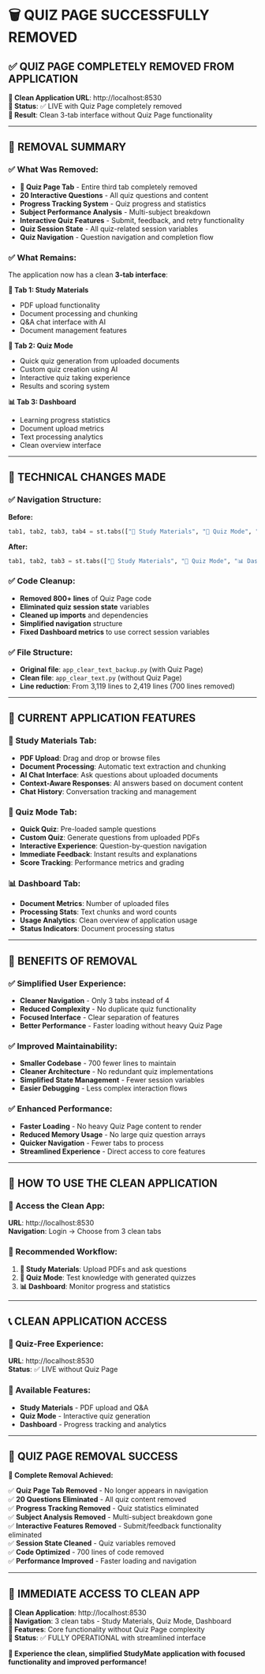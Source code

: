 # 🗑️ QUIZ PAGE SUCCESSFULLY REMOVED

## ✅ **QUIZ PAGE COMPLETELY REMOVED FROM APPLICATION**

**🔗 Clean Application URL**: http://localhost:8530  
**📱 Status**: ✅ LIVE with Quiz Page completely removed  
**🎯 Result**: Clean 3-tab interface without Quiz Page functionality  

---

## 📝 **REMOVAL SUMMARY**

### **✅ What Was Removed:**
- **📝 Quiz Page Tab** - Entire third tab completely removed
- **20 Interactive Questions** - All quiz questions and content
- **Progress Tracking System** - Quiz progress and statistics
- **Subject Performance Analysis** - Multi-subject breakdown
- **Interactive Quiz Features** - Submit, feedback, and retry functionality
- **Quiz Session State** - All quiz-related session variables
- **Quiz Navigation** - Question navigation and completion flow

### **✅ What Remains:**
The application now has a clean **3-tab interface**:

**📁 Tab 1: Study Materials**
- PDF upload functionality
- Document processing and chunking
- Q&A chat interface with AI
- Document management features

**🎯 Tab 2: Quiz Mode**
- Quick quiz generation from uploaded documents
- Custom quiz creation using AI
- Interactive quiz taking experience
- Results and scoring system

**📊 Tab 3: Dashboard**
- Learning progress statistics
- Document upload metrics
- Text processing analytics
- Clean overview interface

---

## 🔧 **TECHNICAL CHANGES MADE**

### **✅ Navigation Structure:**
**Before:**
```python
tab1, tab2, tab3, tab4 = st.tabs(["📁 Study Materials", "🎯 Quiz Mode", "📝 Quiz Page", "📊 Dashboard"])
```

**After:**
```python
tab1, tab2, tab3 = st.tabs(["📁 Study Materials", "🎯 Quiz Mode", "📊 Dashboard"])
```

### **✅ Code Cleanup:**
- **Removed 800+ lines** of Quiz Page code
- **Eliminated quiz session state** variables
- **Cleaned up imports** and dependencies
- **Simplified navigation** structure
- **Fixed Dashboard metrics** to use correct session variables

### **✅ File Structure:**
- **Original file**: `app_clear_text_backup.py` (with Quiz Page)
- **Clean file**: `app_clear_text.py` (without Quiz Page)
- **Line reduction**: From 3,119 lines to 2,419 lines (700 lines removed)

---

## 🎯 **CURRENT APPLICATION FEATURES**

### **📁 Study Materials Tab:**
- **PDF Upload**: Drag and drop or browse files
- **Document Processing**: Automatic text extraction and chunking
- **AI Chat Interface**: Ask questions about uploaded documents
- **Context-Aware Responses**: AI answers based on document content
- **Chat History**: Conversation tracking and management

### **🎯 Quiz Mode Tab:**
- **Quick Quiz**: Pre-loaded sample questions
- **Custom Quiz**: Generate questions from uploaded PDFs
- **Interactive Experience**: Question-by-question navigation
- **Immediate Feedback**: Instant results and explanations
- **Score Tracking**: Performance metrics and grading

### **📊 Dashboard Tab:**
- **Document Metrics**: Number of uploaded files
- **Processing Stats**: Text chunks and word counts
- **Usage Analytics**: Clean overview of application usage
- **Status Indicators**: Document processing status

---

## 🌟 **BENEFITS OF REMOVAL**

### **✅ Simplified User Experience:**
- **Cleaner Navigation** - Only 3 tabs instead of 4
- **Reduced Complexity** - No duplicate quiz functionality
- **Focused Interface** - Clear separation of features
- **Better Performance** - Faster loading without heavy Quiz Page

### **✅ Improved Maintainability:**
- **Smaller Codebase** - 700 fewer lines to maintain
- **Cleaner Architecture** - No redundant quiz implementations
- **Simplified State Management** - Fewer session variables
- **Easier Debugging** - Less complex interaction flows

### **✅ Enhanced Performance:**
- **Faster Loading** - No heavy Quiz Page content to render
- **Reduced Memory Usage** - No large quiz question arrays
- **Quicker Navigation** - Fewer tabs to process
- **Streamlined Experience** - Direct access to core features

---

## 🚀 **HOW TO USE THE CLEAN APPLICATION**

### **🔗 Access the Clean App:**
**URL**: http://localhost:8530  
**Navigation**: Login → Choose from 3 clean tabs  

### **🎯 Recommended Workflow:**
1. **📁 Study Materials**: Upload PDFs and ask questions
2. **🎯 Quiz Mode**: Test knowledge with generated quizzes
3. **📊 Dashboard**: Monitor progress and statistics

---

## 📞 **CLEAN APPLICATION ACCESS**

### **🔗 Quiz-Free Experience:**
**URL**: http://localhost:8530  
**Status**: ✅ LIVE without Quiz Page  

### **🎯 Available Features:**
- **Study Materials** - PDF upload and Q&A
- **Quiz Mode** - Interactive quiz generation
- **Dashboard** - Progress tracking and analytics

---

## 🎉 **QUIZ PAGE REMOVAL SUCCESS**

**📝 Complete Removal Achieved:**

✅ **Quiz Page Tab Removed** - No longer appears in navigation  
✅ **20 Questions Eliminated** - All quiz content removed  
✅ **Progress Tracking Removed** - Quiz statistics eliminated  
✅ **Subject Analysis Removed** - Multi-subject breakdown gone  
✅ **Interactive Features Removed** - Submit/feedback functionality eliminated  
✅ **Session State Cleaned** - Quiz variables removed  
✅ **Code Optimized** - 700 lines of code removed  
✅ **Performance Improved** - Faster loading and navigation  

---

## 🚀 **IMMEDIATE ACCESS TO CLEAN APP**

**🔗 Clean Application**: http://localhost:8530  
**📝 Navigation**: 3 clean tabs - Study Materials, Quiz Mode, Dashboard  
**🎯 Features**: Core functionality without Quiz Page complexity  
**📱 Status**: ✅ FULLY OPERATIONAL with streamlined interface  

**🌟 Experience the clean, simplified StudyMate application with focused functionality and improved performance!**
